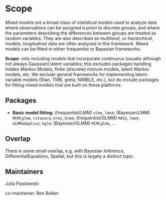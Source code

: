 

<!--    Submission: Open an issue in the ctv repository with the title CRAN task view proposal: MyTopic where MyTopic should be replaced with the intended name of the task view in CamelCase.
    Scope: Include one or two paragraphs about the scope of the task view, outlining the inclusion and exclusion criteria as well as relevant sections within the topic.
	-->
	
# Scope

*Mixed models* are a broad class of statistical models used to analyze data where observations can be assigned *a priori* to discrete groups, and where the parameters describing the differences between groups are treated as random variables. They are also described as *multilevel*, or *hierarchical*,  models; *longitudinal* data are often analyzed in this framework.  Mixed models can be fitted in either frequentist or Bayesian frameworks.

**Scope**: only including models that incorporate continuous (usually although not always Gaussian) latent variables; this excludes packages handling hidden Markov Models, finite (discrete) mixture models, latent Markov models, etc. We exclude general frameworks for implementing latent-variable models (Stan, TMB, greta, NIMBLE, etc.), but do include packages for fitting mixed models that are built on these platforms. 


## Packages

- **Basic model fitting**: (frequentist/LMM) `nlme`, `lme4`; (Bayesian/LMM) `MCMCglmm`, `rstanarm`, `brms`, `blme`; (frequentist/GLMM) `MASS`, `lme4`, `GLMMadaptive`, `hglm`; (Bayesian/GLMM) `MCMCglmm`, ...

## Overlap

There is some small overlap, e.g. with Bayesian Inference, DifferentialEquations, Spatial, but this is largely a distinct topic.

##  Maintainers

Julia Piaskowski

co-maintainer: Ben Bolker

